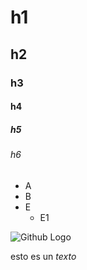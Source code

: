


# h1
## h2
### h3
#### h4
##### h5
###### h6

* A
* B
* E
  * E1


![Github Logo](https://laverdadnoticias.com/__export/1601672905768/sites/laverdad/img/2020/10/02/shinobu_kocho_demon_slayer.jpg_2125252991.jpg)

esto es un _texto_
